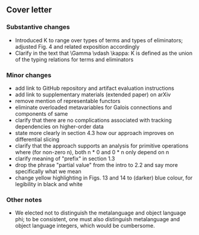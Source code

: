 ## Cover letter

### Substantive changes

- Introduced K to range over types of terms and types of eliminators; adjusted Fig. 4 and related exposition accordingly
- Clarify in the text that \Gamma \vdash \kappa: K is defined as the union of the typing relations for terms and eliminators

### Minor changes

- add link to GitHub repository and artifact evaluation instructions
- add link to supplementary materials (extended paper) on arXiv
- remove mention of representable functors
- eliminate overloaded metavariables for Galois connections and components of same
- clarify that there are no complications associated with tracking dependencies on higher-order data
- state more clearly in section 4.3 how our approach improves on differential slicing
- clarify that the approach supports an analysis for primitive operations where (for non-zero n), both n * 0 and 0 * n only depend on n
- clarify meaning of "prefix" in section 1.3
- drop the phrase "partial value" from the intro to 2.2 and say more specifically what we mean
- change yellow highlighting in Figs. 13 and 14 to (darker) blue colour, for legibility in black and white

### Other notes

- We elected not to distinguish the metalanguage and object language phi; to be consistent, one must also distinguish metalanguage and object language integers, which would be cumbersome.
